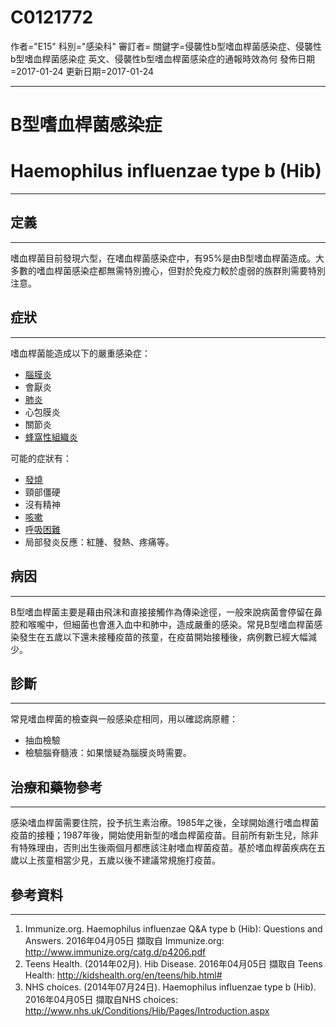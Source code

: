 # C0121772
作者="E15"
科別="感染科"
審訂者=
關鍵字=侵襲性b型嗜血桿菌感染症、侵襲性b型嗜血桿菌感染症 英文、侵襲性b型嗜血桿菌感染症的通報時效為何
發佈日期=2017-01-24
更新日期=2017-01-24

----------
# B型嗜血桿菌感染症
# Haemophilus influenzae type b (Hib)
----------
## 定義
----------

嗜血桿菌目前發現六型，在嗜血桿菌感染症中，有95%是由B型嗜血桿菌造成。大多數的嗜血桿菌感染症都無需特別擔心，但對於免疫力較於虛弱的族群則需要特別注意。

## 症狀
----------

嗜血桿菌能造成以下的嚴重感染症：

- [腦膜炎](C0025289)
- 會厭炎
- [肺炎](C0032285)
- 心包膜炎
- 關節炎
- [蜂窩性組織炎](C0007642)

可能的症狀有：

- [發燒](C0015967)
- 頸部僵硬
- 沒有精神
- [咳嗽](C0010200)
- [呼吸困難](C0013404)
- 局部發炎反應：紅腫、發熱、疼痛等。
## 病因
----------

B型嗜血桿菌主要是藉由飛沫和直接接觸作為傳染途徑，一般來說病菌會停留在鼻腔和喉嚨中，但細菌也會進入血中和肺中，造成嚴重的感染。常見B型嗜血桿菌感染發生在五歲以下還未接種疫苗的孩童，在疫苗開始接種後，病例數已經大幅減少。

## 診斷
----------

常見嗜血桿菌的檢查與一般感染症相同，用以確認病原體：

- 抽血檢驗
- 檢驗腦脊髓液：如果懷疑為腦膜炎時需要。
## 治療和藥物參考
----------

感染嗜血桿菌需要住院，投予抗生素治療。1985年之後，全球開始進行嗜血桿菌疫苗的接種；1987年後，開始使用新型的嗜血桿菌疫苗。目前所有新生兒，除非有特殊理由，否則出生後兩個月都應該注射嗜血桿菌疫苗。基於嗜血桿菌疾病在五歲以上孩童相當少見，五歲以後不建議常規施打疫苗。

## 參考資料
----------
1. Immunize.org. Haemophilus influenzae Q&A type b (Hib): Questions and Answers. 2016年04月05日 擷取自 Immunize.org:
  http://www.immunize.org/catg.d/p4206.pdf
2. Teens Health. (2014年02月). Hib Disease. 2016年04月05日 擷取自 Teens Health:
   http://kidshealth.org/en/teens/hib.html#
3. NHS choices. (2014年07月24日). Haemophilus influenzae type b (Hib). 2016年04月05日 擷取自NHS choices:
  http://www.nhs.uk/Conditions/Hib/Pages/Introduction.aspx

